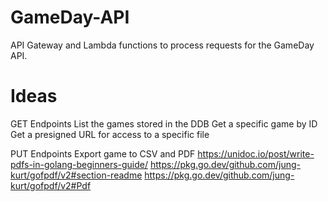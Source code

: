 # GameDay-API

API Gateway and Lambda functions to process requests for the GameDay API.

# Ideas

GET Endpoints
    List the games stored in the DDB
    Get a specific game by ID
    Get a presigned URL for access to a specific file

PUT Endpoints
    Export game to CSV and PDF
        https://unidoc.io/post/write-pdfs-in-golang-beginners-guide/
        https://pkg.go.dev/github.com/jung-kurt/gofpdf/v2#section-readme
        https://pkg.go.dev/github.com/jung-kurt/gofpdf/v2#Pdf